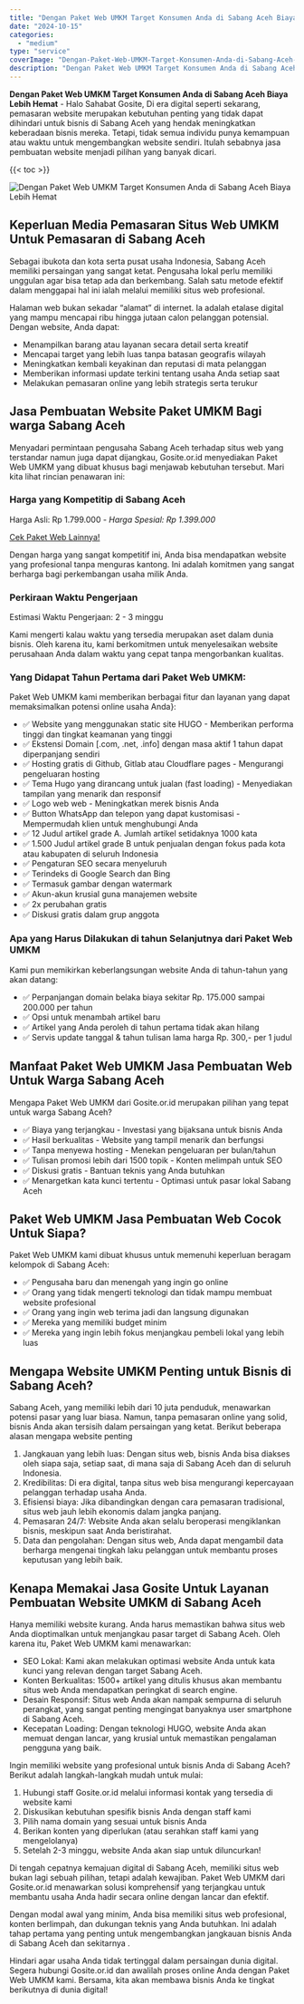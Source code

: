 ```yaml
---
title: "Dengan Paket Web UMKM Target Konsumen Anda di Sabang Aceh Biaya Lebih Hemat"
date: "2024-10-15"
categories: 
  - "medium"
type: "service"
coverImage: "Dengan-Paket-Web-UMKM-Target-Konsumen-Anda-di-Sabang-Aceh-Biaya-Lebih-Hemat.png"
description: "Dengan Paket Web UMKM Target Konsumen Anda di Sabang Aceh Biaya Lebih Hemat. Hindari agar usaha Anda tidak tertinggal dalam persaingan dunia digital. Segera..."
---
```


**Dengan Paket Web UMKM Target Konsumen Anda di Sabang Aceh Biaya Lebih Hemat** - Halo Sahabat Gosite, Di era digital seperti sekarang, pemasaran website merupakan kebutuhan penting yang tidak dapat dihindari untuk bisnis di Sabang Aceh yang hendak meningkatkan keberadaan bisnis mereka. Tetapi, tidak semua individu punya kemampuan atau waktu untuk mengembangkan website sendiri. Itulah sebabnya jasa pembuatan website menjadi pilihan yang banyak dicari.

{{< toc >}}

![Dengan Paket Web UMKM Target Konsumen Anda di Sabang Aceh Biaya Lebih Hemat](/images/medium/Dengan-Paket-Web-UMKM-Target-Konsumen-Anda-di-Sabang-Aceh-Biaya-Lebih-Hemat.png)

## Keperluan Media Pemasaran Situs Web UMKM Untuk Pemasaran di Sabang Aceh

Sebagai ibukota dan kota serta pusat usaha Indonesia, Sabang Aceh memiliki persaingan yang sangat ketat. Pengusaha lokal perlu memiliki unggulan agar bisa tetap ada dan berkembang. Salah satu metode efektif dalam menggapai hal ini ialah melalui memiliki situs web profesional.

Halaman web bukan sekadar “alamat” di internet. Ia adalah etalase digital yang mampu mencapai ribu hingga jutaan calon pelanggan potensial. Dengan website, Anda dapat:

- Menampilkan barang atau layanan secara detail serta kreatif
- Mencapai target yang lebih luas tanpa batasan geografis wilayah
- Meningkatkan kembali keyakinan dan reputasi di mata pelanggan
- Memberikan informasi update terkini tentang usaha Anda setiap saat
- Melakukan pemasaran online yang lebih strategis serta terukur

## Jasa Pembuatan Website Paket UMKM Bagi warga Sabang Aceh

Menyadari permintaan pengusaha Sabang Aceh terhadap situs web yang terstandar namun juga dapat dijangkau, Gosite.or.id menyediakan Paket Web UMKM yang dibuat khusus bagi menjawab kebutuhan tersebut. Mari kita lihat rincian penawaran ini:

### Harga yang Kompetitip di Sabang Aceh

<a class="cta-button">Harga Asli: Rp 1.799.000 - <em>Harga Spesial: Rp 1.399.000</em></a>

<a href="/jasa-web/" class="cta-button">Cek Paket Web Lainnya!</a>

Dengan harga yang sangat kompetitif ini, Anda bisa mendapatkan website yang profesional tanpa menguras kantong. Ini adalah komitmen yang sangat berharga bagi perkembangan usaha milik Anda.

### Perkiraan Waktu Pengerjaan

Estimasi Waktu Pengerjaan: 2 - 3 minggu

Kami mengerti kalau waktu yang tersedia merupakan aset dalam dunia bisnis. Oleh karena itu, kami berkomitmen untuk menyelesaikan website perusahaan Anda dalam waktu yang cepat tanpa mengorbankan kualitas.

### Yang Didapat Tahun Pertama dari Paket Web UMKM:

Paket Web UMKM kami memberikan berbagai fitur dan layanan yang dapat memaksimalkan potensi online usaha Anda}:

- ✅ Website yang menggunakan static site HUGO - Memberikan performa tinggi dan tingkat keamanan yang tinggi
- ✅ Ekstensi Domain \[.com, .net, .info\] dengan masa aktif 1 tahun dapat diperpanjang sendiri
- ✅ Hosting gratis di Github, Gitlab atau Cloudflare pages - Mengurangi pengeluaran hosting
- ✅ Tema Hugo yang dirancang untuk jualan (fast loading) - Menyediakan tampilan yang menarik dan responsif
- ✅ Logo web web - Meningkatkan merek bisnis Anda
- ✅ Button WhatsApp dan telepon yang dapat kustomisasi - Mempermudah klien untuk menghubungi Anda
- ✅ 12 Judul artikel grade A. Jumlah artikel setidaknya 1000 kata
- ✅ 1.500 Judul artikel grade B untuk penjualan dengan fokus pada kota atau kabupaten di seluruh Indonesia
- ✅ Pengaturan SEO secara menyeluruh
- ✅ Terindeks di Google Search dan Bing
- ✅ Termasuk gambar dengan watermark
- ✅ Akun-akun krusial guna manajemen website
- ✅ 2x perubahan gratis
- ✅ Diskusi gratis dalam grup anggota

### Apa yang Harus Dilakukan di tahun Selanjutnya dari Paket Web UMKM

Kami pun memikirkan keberlangsungan website Anda di tahun-tahun yang akan datang:

- ✅ Perpanjangan domain belaka biaya sekitar Rp. 175.000 sampai 200.000 per tahun
- ✅ Opsi untuk menambah artikel baru
- ✅ Artikel yang Anda peroleh di tahun pertama tidak akan hilang
- ✅ Servis update tanggal & tahun tulisan lama harga Rp. 300,- per 1 judul

## Manfaat Paket Web UMKM Jasa Pembuatan Web Untuk Warga Sabang Aceh

Mengapa Paket Web UMKM dari Gosite.or.id merupakan pilihan yang tepat untuk warga Sabang Aceh?

- ✅ Biaya yang terjangkau - Investasi yang bijaksana untuk bisnis Anda
- ✅ Hasil berkualitas - Website yang tampil menarik dan berfungsi
- ✅ Tanpa menyewa hosting - Menekan pengeluaran per bulan/tahun
- ✅ Tulisan promosi lebih dari 1500 topik - Konten melimpah untuk SEO
- ✅ Diskusi gratis - Bantuan teknis yang Anda butuhkan
- ✅ Menargetkan kata kunci tertentu - Optimasi untuk pasar lokal Sabang Aceh

## Paket Web UMKM Jasa Pembuatan Web Cocok Untuk Siapa?

Paket Web UMKM kami dibuat khusus untuk memenuhi keperluan beragam kelompok di Sabang Aceh:

- ✅ Pengusaha baru dan menengah yang ingin go online
- ✅ Orang yang tidak mengerti teknologi dan tidak mampu membuat website profesional
- ✅ Orang yang ingin web terima jadi dan langsung digunakan
- ✅ Mereka yang memiliki budget minim
- ✅ Mereka yang ingin lebih fokus menjangkau pembeli lokal yang lebih luas

## Mengapa Website UMKM Penting untuk Bisnis di Sabang Aceh?

Sabang Aceh, yang memiliki lebih dari 10 juta penduduk, menawarkan potensi pasar yang luar biasa. Namun, tanpa pemasaran online yang solid, bisnis Anda akan tersisih dalam persaingan yang ketat. Berikut beberapa alasan mengapa website penting

1. Jangkauan yang lebih luas: Dengan situs web, bisnis Anda bisa diakses oleh siapa saja, setiap saat, di mana saja di Sabang Aceh dan di seluruh Indonesia.
2. Kredibilitas: Di era digital, tanpa situs web bisa mengurangi kepercayaan pelanggan terhadap usaha Anda.
3. Efisiensi biaya: Jika dibandingkan dengan cara pemasaran tradisional, situs web jauh lebih ekonomis dalam jangka panjang.
4. Pemasaran 24/7: Website Anda akan selalu beroperasi mengiklankan bisnis, meskipun saat Anda beristirahat.
5. Data dan pengolahan: Dengan situs web, Anda dapat mengambil data berharga mengenai tingkah laku pelanggan untuk membantu proses keputusan yang lebih baik.

## Kenapa Memakai Jasa Gosite Untuk Layanan Pembuatan Website UMKM di Sabang Aceh

Hanya memiliki website kurang. Anda harus memastikan bahwa situs web Anda dioptimalkan untuk menjangkau pasar target di Sabang Aceh. Oleh karena itu, Paket Web UMKM kami menawarkan:

- SEO Lokal: Kami akan melakukan optimasi website Anda untuk kata kunci yang relevan dengan target Sabang Aceh.
- Konten Berkualitas: 1500+ artikel yang ditulis khusus akan membantu situs web Anda mendapatkan peringkat di search engine.
- Desain Responsif: Situs web Anda akan nampak sempurna di seluruh perangkat, yang sangat penting mengingat banyaknya user smartphone di Sabang Aceh.
- Kecepatan Loading: Dengan teknologi HUGO, website Anda akan memuat dengan lancar, yang krusial untuk memastikan pengalaman pengguna yang baik.

Ingin memiliki website yang profesional untuk bisnis Anda di Sabang Aceh? Berikut adalah langkah-langkah mudah untuk mulai:

1. Hubungi staff Gosite.or.id melalui informasi kontak yang tersedia di website kami
2. Diskusikan kebutuhan spesifik bisnis Anda dengan staff kami
3. Pilih nama domain yang sesuai untuk bisnis Anda
4. Berikan konten yang diperlukan (atau serahkan staff kami yang mengelolanya)
5. Setelah 2-3 minggu, website Anda akan siap untuk diluncurkan!

Di tengah cepatnya kemajuan digital di Sabang Aceh, memiliki situs web bukan lagi sebuah pilihan, tetapi adalah kewajiban. Paket Web UMKM dari Gosite.or.id menawarkan solusi komprehensif yang terjangkau untuk membantu usaha Anda hadir secara online dengan lancar dan efektif.

Dengan modal awal yang minim, Anda bisa memiliki situs web profesional, konten berlimpah, dan dukungan teknis yang Anda butuhkan. Ini adalah tahap pertama yang penting untuk mengembangkan jangkauan bisnis Anda di Sabang Aceh dan sekitarnya .

Hindari agar usaha Anda tidak tertinggal dalam persaingan dunia digital. Segera hubungi Gosite.or.id dan awalilah proses online Anda dengan Paket Web UMKM kami. Bersama, kita akan membawa bisnis Anda ke tingkat berikutnya di dunia digital!